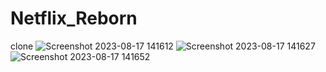 # Netflix_Reborn
clone
![Screenshot 2023-08-17 141612](https://github.com/ShauryaNagpal/Netflix_Reborn/assets/94731279/68ba3892-456c-45e6-8396-14fc0acbc919)
![Screenshot 2023-08-17 141627](https://github.com/ShauryaNagpal/Netflix_Reborn/assets/94731279/81043a1b-56d5-4faa-a5dd-63ff8ad622a9)
![Screenshot 2023-08-17 141652](https://github.com/ShauryaNagpal/Netflix_Reborn/assets/94731279/0f33b7ea-83b3-441e-b9b8-584638211315)
